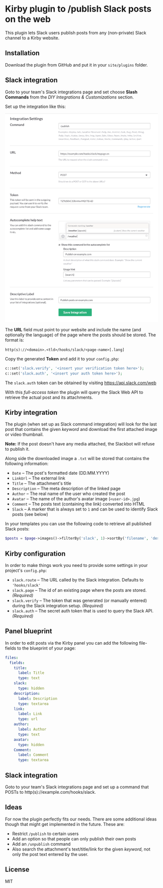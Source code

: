 # Kirby plugin to /publish Slack posts on the web

This plugin lets Slack users publish posts from any (non-private) Slack channel to a Kirby website.

## Installation

Download the plugin from GitHub and put it in your `site/plugins` folder.

## Slack integration

Goto to your team's Slack integrations page and set choose __Slash Commands__ from the _DIY Integrations & Customizations_ section.

Set up the integration like this:

![Screenshot](settings.png)

The __URL__ field must point to your website and include the name
(and optionally the language) of the page where the posts should be
stored. The format is:

`http(s)://<domain>.<tld>/hooks/slack/<page-name>[.lang]`

Copy the generated __Token__ and add it to your `config.php`:

```php
c::set('slack.verify', '<insert your verification token here>');
c::set('slack.auth', '<insert your auth token here>');
```

The `slack.auth` token can be obtained by visiting https://api.slack.com/web

With this _full-access token_ the plugin will query the Slack Web API to retrieve the actual post and its attachments.

## Kirby integration

The plugin (when set up as Slack command integration) will look for the last post that contains the given _keyword_ and download the first attached image or video thumbnail.

__Note:__ If the post doesn't have any media attached, the Slackbot will refuse to publish it.

Along side the downloaded image a `.txt` will be stored that contains the
following information:

* `Date` – The post's formatted date (DD.MM.YYYY)
* `LinkUrl` – The external link
* `Title` – The attachment's title
* `Description` – The meta description of the linked page
* `Author` – The real name of the user who created the post
* `Avatar` – The name of the author's avatar image (`<user-id>.jpg`)
* `Comment` – The posts text (containing the link) converted into HTML
* `Slack` – A marker that is always set to `1` and can be used to identify Slack posts (see below)

In your templates you can use the following code to retrieve all published Slack posts:

```php
$posts = $page->images()->filterBy('slack', 1)->sortBy('filename', 'desc');
```

## Kirby configuration

In order to make things work you need to provide some settings in your project's `config.php`:

* `slack.route` – The URL called by the Slack integration. Defaults to `'hooks/slack'`
* `slack.page` – The id of an existing page where the posts are stored. _(Required)_ 
* `slack.verify` – The token that was generated (or manually entered) during the Slack integration setup. _(Required)_
* `slack.auth` – The secret auth token that is used to query the Slack API. _(Required)_

## Panel blueprint

In order to edit posts via the Kirby panel you can add the following file-fields to the blueprint of your page:

```yaml
files:
  fields:
    title:
      label: Title
      type: text
    slack:
      type: hidden
    description:
      label: Description
      type: textarea
    link:
      label: Link
      type: url
    author:
      label: Author
      type: text
    avatar:
      type: hidden
    Comment:
      label: Comment
      type: textarea
```

## Slack integration

Goto to your team's Slack integrations page and set up a command
that POSTs to http(s)://example.com/hooks/slack.

## Ideas

For now the plugin perfectly fits our needs. There are some additional ideas though that might get implemented in the future. These are:

* Restrict `/publish` to certain users
* Add an option so that people can only publish their own posts
* Add an `/unpublish` command
* Also search the attachment's text/title/link for the given _keyword_, not only the post text entered by the user.

## License

MIT
